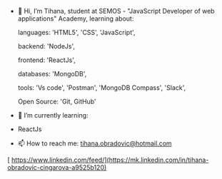 - 👋 Hi, I’m Tihana, student at SEMOS - "JavaScript Developer of web applications" Academy, learning about:

  languages: 'HTML5', 'CSS', 'JavaScript',
  
  backend: 'NodeJs',
  
  frontend: 'ReactJs', 
  
  databases: 'MongoDB',
  
  tools: 'Vs code', 'Postman', 'MongoDB Compass', 'Slack',
  
  Open Source: 'Git, GitHub'

  
- 🌱 I’m currently learning:
- ReactJs


- 📫 How to reach me: tihana.obradovic@hotmail.com



[   https://www.linkedin.com/feed/](https://mk.linkedin.com/in/tihana-obradovic-cingarova-a9525b120)
<!---
Tihana985/Tihana985 is a ✨ special ✨ repository because its `README.md` (this file) appears on your GitHub profile.
You can click the Preview link to take a look at your changes.
--->
